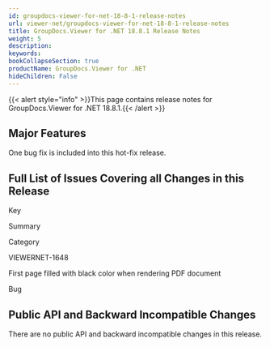 ```yaml
---
id: groupdocs-viewer-for-net-18-8-1-release-notes
url: viewer-net/groupdocs-viewer-for-net-18-8-1-release-notes
title: GroupDocs.Viewer for .NET 18.8.1 Release Notes
weight: 5
description: 
keywords: 
bookCollapseSection: true
productName: GroupDocs.Viewer for .NET
hideChildren: False
---
```

{{< alert style="info" >}}This page contains release notes for GroupDocs.Viewer for .NET 18.8.1.{{< /alert >}}

## Major Features

One bug fix is included into this hot-fix release.

## Full List of Issues Covering all Changes in this Release

Key

Summary

Category

VIEWERNET-1648

First page filled with black color when rendering PDF document

Bug

## Public API and Backward Incompatible Changes

There are no public API and backward incompatible changes in this release.
